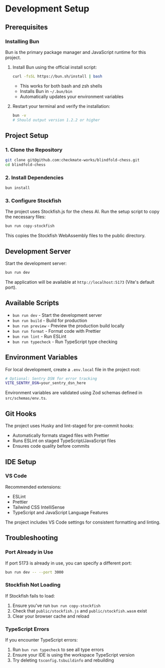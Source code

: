 # Development Setup

## Prerequisites

### Installing Bun

Bun is the primary package manager and JavaScript runtime for this project.

1. Install Bun using the official install script:
   ```bash
   curl -fsSL https://bun.sh/install | bash
   ```
   - This works for both bash and zsh shells
   - Installs Bun in `~/.bun/bin`
   - Automatically updates your environment variables

2. Restart your terminal and verify the installation:
   ```bash
   bun -v
   # Should output version 1.2.2 or higher
   ```

## Project Setup

### 1. Clone the Repository

```bash
git clone git@github.com:checkmate-works/blindfold-chess.git
cd blindfold-chess
```

### 2. Install Dependencies

```bash
bun install
```

### 3. Configure Stockfish

The project uses Stockfish.js for the chess AI. Run the setup script to copy the necessary files:

```bash
bun run copy-stockfish
```

This copies the Stockfish WebAssembly files to the public directory.

## Development Server

Start the development server:

```bash
bun run dev
```

The application will be available at `http://localhost:5173` (Vite's default port).

## Available Scripts

- `bun run dev` - Start the development server
- `bun run build` - Build for production
- `bun run preview` - Preview the production build locally
- `bun run format` - Format code with Prettier
- `bun run lint` - Run ESLint
- `bun run typecheck` - Run TypeScript type checking

## Environment Variables

For local development, create a `.env.local` file in the project root:

```bash
# Optional: Sentry DSN for error tracking
VITE_SENTRY_DSN=your_sentry_dsn_here
```

Environment variables are validated using Zod schemas defined in `src/schemas/env.ts`.

## Git Hooks

The project uses Husky and lint-staged for pre-commit hooks:
- Automatically formats staged files with Prettier
- Runs ESLint on staged TypeScript/JavaScript files
- Ensures code quality before commits

## IDE Setup

### VS Code

Recommended extensions:
- ESLint
- Prettier
- Tailwind CSS IntelliSense
- TypeScript and JavaScript Language Features

The project includes VS Code settings for consistent formatting and linting.

## Troubleshooting

### Port Already in Use

If port 5173 is already in use, you can specify a different port:

```bash
bun run dev -- --port 3000
```

### Stockfish Not Loading

If Stockfish fails to load:
1. Ensure you've run `bun run copy-stockfish`
2. Check that `public/stockfish.js` and `public/stockfish.wasm` exist
3. Clear your browser cache and reload

### TypeScript Errors

If you encounter TypeScript errors:
1. Run `bun run typecheck` to see all type errors
2. Ensure your IDE is using the workspace TypeScript version
3. Try deleting `tsconfig.tsbuildinfo` and rebuilding